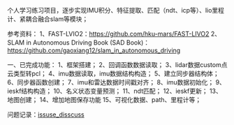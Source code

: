 <!--
 * @Author: yangjun_d 295967654@qq.com
 * @Date: 2025-08-25 07:09:51
 * @LastEditors: yangjun_d 295967654@qq.com
 * @LastEditTime: 2025-09-01 02:38:50
 * @FilePath: /lio_project_wk/src/lio_project/README.md
 * @Description: 这是默认设置,请设置`customMade`, 打开koroFileHeader查看配置 进行设置: https://github.com/OBKoro1/koro1FileHeader/wiki/%E9%85%8D%E7%BD%AE
-->
个人学习练习项目，逐步实现IMU积分、特征提取、匹配（ndt、icp等）、lio里程计、紧耦合融合slam等模块；

参考资料：
1、FAST-LVIO2：https://github.com/hku-mars/FAST-LIVO2
2、SLAM in Autonomous Driving Book (SAD Book)：https://github.com/gaoxiang12/slam_in_autonomous_driving

一、已完成功能：
1、框架搭建；
2、回调函数数据读取；
3、lidar数据custom点云类型转pcl；
4、imu数据读取，imu数据结构构造；
5、建立同步器结构体；
6、同步器函数创建；
7、imu和雷达数据时间戳对齐；
8、imu数据初始化；
9、ieskf结构构造；
10、名义状态变量预测；
11、ndt匹配；
12、ieskf更新；
13、地图创建；
14、增加地图保存功能
15、可视化数据、path、里程计等；


问题记录：[issuse_disscuss](./doc/issuse_discuss.md)